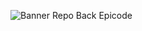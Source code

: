 ![Banner Repo Back Epicode](https://github.com/andbardii/bs0223-Andrea-Bardi/assets/126244632/f5d16f56-cfe7-4ac1-bc74-919f46b3e07b)
